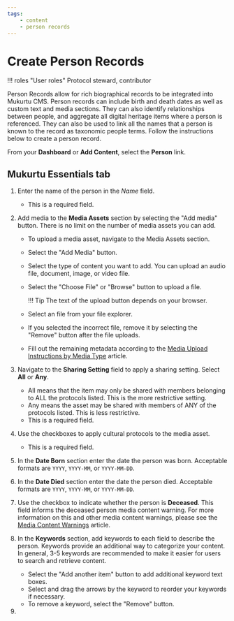 ```yaml
---
tags:
    - content
    - person records
---
```

# Create Person Records

!!! roles "User roles"
    Protocol steward, contributor

Person Records allow for rich biographical records to be integrated into Mukurtu CMS. Person records can include birth and death dates as well as custom text and media sections. They can also identify relationships between people, and aggregate all digital heritage items where a person is referenced. They can also be used to link all the names that a person is known to the record as taxonomic people terms. Follow the instructions below to create a person record.

From your **Dashboard** or **Add Content**, select the **Person** link.

## Mukurtu Essentials tab

1. Enter the name of the person in the *Name* field. 

    - This is a required field.

2. Add media to the **Media Assets** section by selecting the "Add media" button. There is no limit on the number of media assets you can add.

    - To upload a media asset, navigate to the Media Assets section.
    - Select the "Add Media" button.
    - Select the type of content you want to add. You can upload an audio file, document, image, or video file.
    - Select the "Choose File" or "Browse" button to upload a file.
        
        !!! Tip
            The text of the upload button depends on your browser.

    - Select an file from your file explorer.
    - If you selected the incorrect file, remove it by selecting the "Remove" button after the file uploads.
    - Fill out the remaining metadata according to the [Media Upload Instructions by Media Type](../media/ByTypeMediaUpload.md) article.

3. Navigate to the **Sharing Setting** field to apply a sharing setting. Select **All** or **Any**.

    - All means that the item may only be shared with members belonging to ALL the protocols listed. This is the more restrictive setting. 
    - Any means the asset may be shared with members of ANY of the protocols listed. This is less restrictive.
    - This is a required field.

4. Use the checkboxes to apply cultural protocols to the media asset.

    - This is a required field.

5. In the **Date Born** section enter the date the person was born. Acceptable formats are `YYYY`, `YYYY-MM`, or `YYYY-MM-DD`.
6. In the **Date Died** section enter the date the person died. Acceptable formats are `YYYY`, `YYYY-MM`, or `YYYY-MM-DD`.
7. Use the checkbox to indicate whether the person is **Deceased**. This field informs the deceased person media content warning. For more information on this and other media content warnings, please see the [Media Content Warnings](../media/MediaContentWarnings.md) article.
8. In the **Keywords** section, add keywords to each field to describe the person. Keywords provide an additional way to categorize your content. In general, 3-5 keywords are recommended to make it easier for users to search and retrieve content. 
   
    - Select the "Add another item" button to add additional keyword text boxes.
    - Select and drag the arrows by the keyword to reorder your keywords if necessary.
    - To remove a keyword, select the "Remove" button.

9. 